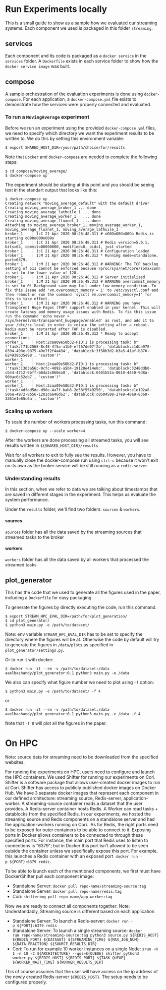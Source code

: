 # Run Experiments locally
This is a small guide to show as a sample how we evaluated our streaming systems. Each component we used is packaged in this folder `streaming`.

## services
Each component and its code is packaged as a `docker service` in the `services` folder. A `Dockerfile` exists in each service folder to show how the `docker service image` was built.

## compose
A sample orchestration of the evaluation experiments is done using `docker-compose`. For each application, a `docker-compose.yml` file exists to demonstrate how the services were properly connected and evaluated.

### To run a `MovingAverage` experiment
Before we run an experiment using the provided `docker-compose.yml` files, we need to specify which directory we want the experiment results to be written to. We do this by setting this environment variable:
```
$ export SHARED_HOST_DIR=/your/path/choice/for/results
```

Note that `Docker` and `docker-compose` are needed to complete the following steps:
```
$ cd compose/moving_average/
$ docker-compose up
```

The experiment should be starting at this point and you should be seeing text in the standart output that looks like this:
```
$ docker-compose up
Creating network "moving_average_default" with the default driver
Creating moving_average_broker_1 ... done
Creating moving_average_lathuile_1 ... done
Creating moving_average_worker_1   ... done
Creating moving_average_fluxnet_1  ... done
Attaching to moving_average_broker_1, moving_average_worker_1, moving_average_fluxnet_1, moving_average_lathuile_1
broker_1    | 1:C 21 Apr 2020 08:26:48.311 # oO0OoO0OoO0Oo Redis is starting oO0OoO0OoO0Oo
broker_1    | 1:C 21 Apr 2020 08:26:48.311 # Redis version=5.0.1, bits=64, commit=00000000, modified=0, pid=1, just started
broker_1    | 1:C 21 Apr 2020 08:26:48.311 # Configuration loaded
broker_1    | 1:M 21 Apr 2020 08:26:48.312 * Running mode=standalone, port=6379.
broker_1    | 1:M 21 Apr 2020 08:26:48.312 # WARNING: The TCP backlog setting of 511 cannot be enforced because /proc/sys/net/core/somaxconn is set to the lower value of 128.
broker_1    | 1:M 21 Apr 2020 08:26:48.312 # Server initialized
broker_1    | 1:M 21 Apr 2020 08:26:48.312 # WARNING overcommit_memory is set to 0! Background save may fail under low memory condition. To fix this issue add 'vm.overcommit_memory = 1' to /etc/sysctl.conf and then reboot or run the command 'sysctl vm.overcommit_memory=1' for this to take effect.
broker_1    | 1:M 21 Apr 2020 08:26:48.312 # WARNING you have Transparent Huge Pages (THP) support enabled in your kernel. This will create latency and memory usage issues with Redis. To fix this issue run the command 'echo never > /sys/kernel/mm/transparent_hugepage/enabled' as root, and add it to your /etc/rc.local in order to retain the setting after a reboot. Redis must be restarted after THP is disabled.
broker_1    | 1:M 21 Apr 2020 08:26:48.312 * Ready to accept connections
worker_1    | Host:2caa09e50b32-PID:1 is processing task: b"('task:f71b2568-8c48-4f5a-a1b0-eff67de07f2b', 'datablock:c1dba978-8394-498e-9875-49e7f2f4a494', 'datablock:3f38b3d2-b3a5-41af-b870-624938b35e98', 'custom')"
worker_1    | 
worker_1    | Host:2caa09e50b32-PID:1 is processing task: b"('task:1363a56c-9cfc-4092-a5b4-19128e414e0c', 'datablock:3248ddb0-cb44-4712-9bff-b04a2c060ea0', 'datablock:0401b52a-0618-4450-9d8a-90bac6c52eb7', 'custom')"
worker_1    | 
worker_1    | Host:2caa09e50b32-PID:1 is processing task: b"('task:4dfad5de-d90e-4a7f-bab8-2e58f5549250', 'datablock:e1e192a8-506e-4972-8b56-1201c6a46d62', 'datablock:c0504588-27e9-48a9-8369-3361e1e65c6a', 'custom')"
```

### Scaling up workers
To scale the number of workers processing tasks, run this command:
```
$ docker-compose up --scale worker=4
```

After the workers are done processing all streamed tasks, you will see results written in `${SHARED_HOST_DIR}/results`

Wait for all workers to exit to fully see the results. However, you have to manually close the docker-compose run using `ctrl-c` because it won't exit on its own as the broker service will be still running as a `redis-server`.

### Understanding results
In this section, when we refer to data we are talking about timestamps that are saved in different stages in the experiment. This helps us evaluate the system performance.

Under the `results` folder, we'll find two folders: `sources` & `workers`.

#### sources
`sources` folder has all the data saved by the streaming sources that streamed tasks to the broker

#### workers
`workers` folder has all the data saved by all workers that processed the streamed tasks

## plot_generator
This has the code that we used to generate all the figures used in the paper, including a `Dockerfile` for easy packaging.

To generate the figures by directly executing the code, run this command:
```
$ export STREAM_HPC_EVAL_DIR=/path/for/plot_generation/
$ cd plot_generator/
$ python3 main.py -e /path/to/dataset/
```
Note: env variable `STREAM_HPC_EVAL_DIR` has to be set to specify the directory where the figures will be at. Otherwise the code by default will try to generate the figures in `/data/plots` as specified in `plot_generator/settings.py`.

Or to run it with docker:
```
$ docker run -it --rm -v /path/to/dataset:/data aaelbashandy/plot_generator:0.1 python3 main.py -e /data
```

We also can specify what figure number we need to plot using `-f` option:
```
$ python3 main.py -e /path/to/dataset/ -f 4
```
or
```
$ docker run -it --rm -v /path/to/dataset:/data aaelbashandy/plot_generator:0.1 python3 main.py -e /data -f 4
```

Note that `-f 0` will plot all the figures in the paper.

# On HPC
Note: source data for streaming need to be downloaded from the specified websites.

For running the experiments on HPC, users need to configure and launch the HPC containers. We used Shifter for running our experiments on Cori. Shifter is a software package that allows user-created docker images to run at Cori. Shifter has access to publicly published docker images on Docker Hub. We have 3 separate docker images that represent each component in our defined architecture: streaming source, Redis-server, application-worker. A streaming-source container reads a dataset that the user provides. A Redis-server container hosts Redis. A Worker can read tasks + datablocks from the specified Redis. In our experiments, we hosted the streaming source and Redis components on a standalone server and had the application-workers running on Cori. 
As for Redis, the right ports need to be exposed for outer containers to be able to connect to it. Exposing ports in Docker allows containers to be connected to through these specified ports. For instance, the main port that Redis uses to listen to connections is "6379"; but in Docker this port isn't allowed to be seen outside the container unless we specifically expose this port. For example, this launches a Redis container with an exposed port  `docker run -p ${PORT}:6379 redis`.

To be able to launch each of the mentioned components, we first must have Docker/Shifter pull each component image:

- Standalone Server: `docker pull repo-name/streaming-source:tag`
- Standalone Server: `docker pull repo-name/redis:tag`
- Cori: `shifterimg pull repo-name/app-worker:tag`

Now we are ready to connect all components together:
Note: Understandably, Streaming source is different based on each application.

- Standalone Server: To launch a Redis-server: `docker run -p ${PORT}:6379 redis`
- Standalone Server: To launch a single streaming source: `docker run repo-name/streaming-source:tag python3 source.py ${REDIS_HOST} ${REDIS_PORT} ${DATASET} ${STREAMING_TIME} ${MAX_JOB_NUM} ${DATA_FRACTION} ${SOURCE_RESULTS_DIR}`
- Cori: To run for example 10 worker instances on a single Node: `srun -N 1 -n 10 -C ${ARCHITECTURE} --qos=${QUEUE} shifter python3 worker.py ${REDIS_HOST} ${REDIS_PORT} ${TASK_QUEUE} ${WORKER_WAIT_TIME} ${WORKER_RESULTS_DIR}`

This of course assumes that the user will have access on the ip address of the newly created Redis-server `${REDIS_HOST}`. The setup needs to be configured properly.
